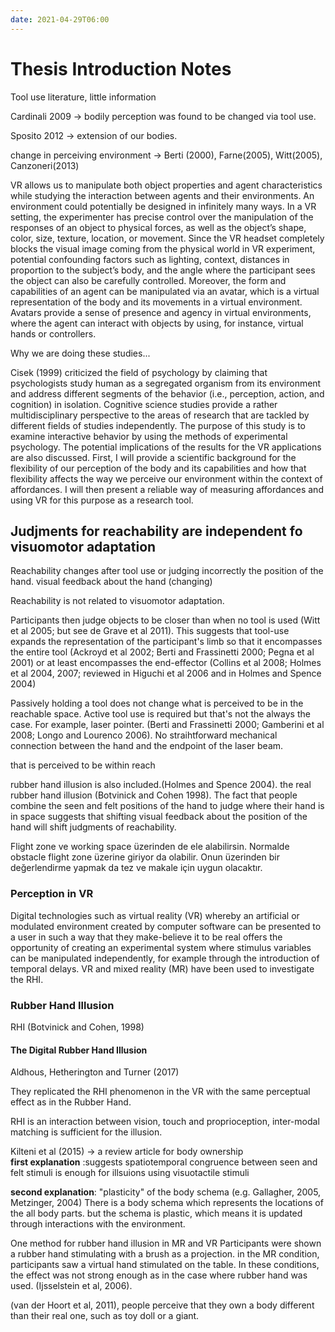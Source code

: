 ```yaml
---
date: 2021-04-29T06:00
---
```


# Thesis Introduction Notes

Tool use literature, little information

Cardinali 2009 -> bodily perception was found to be changed via tool use.

Sposito 2012 -> extension of our bodies.

change in perceiving environment ->  Berti (2000), Farne(2005), Witt(2005), Canzoneri(2013)


VR allows us to manipulate both object properties and agent characteristics while studying the interaction between agents and their environments. An environment could potentially be designed in infinitely many ways. In a VR setting, the experimenter has precise control over the manipulation of the responses of an object to physical forces, as well as the object’s shape, color, size, texture, location, or movement. Since the VR headset completely blocks the visual image coming from the physical world in VR experiment, potential confounding factors such as lighting, context, distances in proportion to the subject’s body, and the angle where the participant sees the object can also be carefully controlled. Moreover, the form and capabilities of an agent can be manipulated via an avatar, which is a virtual representation of the body and its movements in a virtual environment. Avatars provide a sense of presence and agency in virtual environments, where the agent can interact with objects by using, for instance, virtual hands or controllers. 

Why we are doing these studies...

Cisek (1999) criticized the field of psychology by claiming that psychologists study human as a segregated organism from its environment and address different segments of the behavior (i.e., perception, action, and cognition) in isolation. Cognitive science studies provide a rather multidisciplinary perspective to the areas of research that are tackled by different fields of studies independently. The purpose of this study is to examine interactive behavior by using the methods of experimental psychology. The potential implications of the results for the VR applications are also discussed. First, I will provide a scientific background for the flexibility of our perception of the body and its capabilities and how that flexibility affects the way we perceive our environment within the context of affordances. I will then present a reliable way of measuring affordances and using VR for this purpose as a research tool. 

## Judjments for reachability are independent fo visuomotor adaptation

Reachability changes after tool use or judging incorrectly the position of the hand. visual feedback about the hand (changing)

Reachability is not related to visuomotor adaptation.

Participants then judge objects to be closer than when no tool is used (Witt et al 2005; but see de Grave et al 2011). This suggests that tool-use expands the representation of the participant's limb so that it encompasses the entire tool (Ackroyd et al 2002; Berti and Frassinetti 2000; Pegna et al 2001) or at least encompasses the end-effector (Collins et al 2008; Holmes et al 2004, 2007; reviewed in Higuchi et al 2006 and in Holmes and Spence 2004)

Passively holding a tool does not change what is perceived to be in the reachable space. Active tool use is required but that's not the always the case. For example, laser pointer. (Berti and Frassinetti 2000; Gamberini et al 2008; Longo and Lourenco 2006). No straihtforward mechanical connection between the hand and the endpoint of the laser beam.

that is perceived to be within reach

rubber hand illusion is also included.(Holmes and Spence 2004).
the real rubber hand illusion (Botvinick and Cohen 1998). The fact that people combine the seen and felt positions of the hand to judge where their hand is in space suggests that shifting visual feedback about the position of the hand will shift judgments of reachability.


Flight zone ve working space üzerinden de ele alabilirsin. Normalde obstacle flight zone üzerine giriyor da olabilir. Onun üzerinden bir değerlendirme yapmak da tez ve makale için uygun olacaktır.

### Perception in VR

Digital technologies such as virtual reality (VR) whereby an artificial or modulated environment created by computer
software can be presented to a user in such a way
that they make-believe it to be real offers the
opportunity of creating an experimental system
where stimulus variables can be manipulated
independently, for example through the introduction
of temporal delays. VR and mixed reality (MR)
have been used to investigate the RHI.



### Rubber Hand Illusion

RHI (Botvinick and Cohen, 1998)

#### The Digital Rubber Hand Illusion
Aldhous, Hetherington and Turner (2017)

They replicated the RHI phenomenon in the VR with the same perceptual effect as in the Rubber Hand.

RHI is an interaction between vision, touch and proprioception, inter-modal matching is sufficient for the illusion.

Kilteni et al (2015) -> a review article for body ownership  
**first explanation** :suggests spatiotemporal congruence between seen and felt stimuli is enough for illsuions using visuotactile stimuli


**second explanation**: "plasticity" of the body schema (e.g. Gallagher, 2005, Metzinger, 2004)
There is a body schema which represents the locations of the all body parts. but the schema is plastic, which means it is updated through interactions with the environment. 


One method for rubber hand illusion in MR and VR
Participants were shown a rubber hand stimulating with a brush as a projection. in the MR condition, participants saw a virtual hand stimulated on the table. In these conditions, the effect was not strong enough as in the case where rubber hand was used. (Ijsselstein et al, 2006).

(van der Hoort et al, 2011), people perceive that they own a body different than their real one, such as toy doll or a giant.





